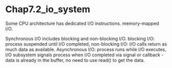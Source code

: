 # Chap7.2_io_system

Some CPU architecture has dedicated I/O instructions. memory-mapped I/O.

Synchronous I/O includes blocking and non-blocking I/O. blocking I/O: process suspended until I/O completed, non-blocking I/O: I/O calls return as much data as available. Asynchronous I/O: process runs while I/O executes, I/O subsystem signals process when I/O completed via signal or callback - data is already in the buffer, no need to use read() to get the data.

 
